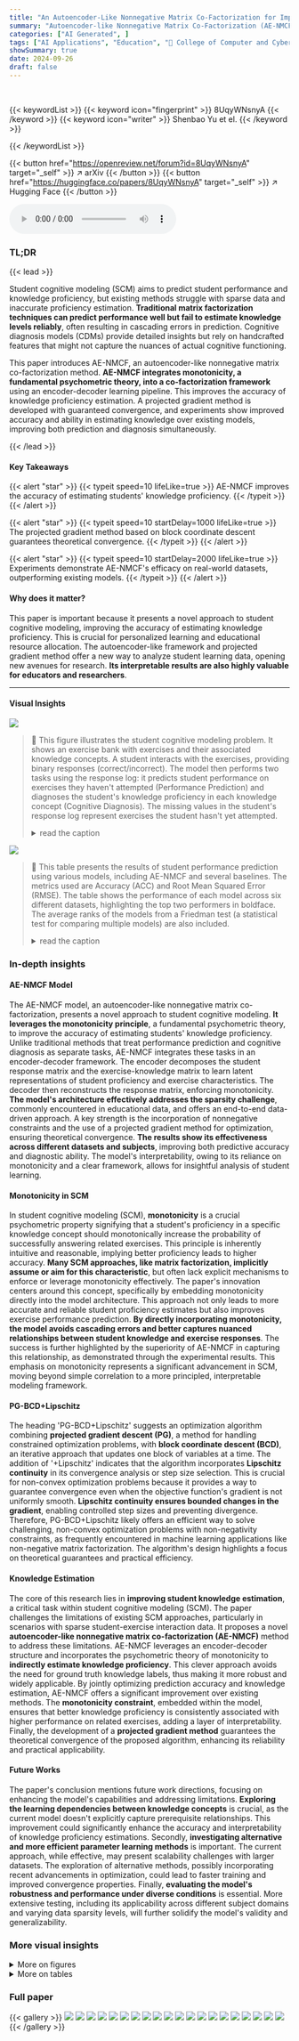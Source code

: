 ```yaml
---
title: "An Autoencoder-Like Nonnegative Matrix Co-Factorization for Improved Student Cognitive Modeling"
summary: "Autoencoder-like Nonnegative Matrix Co-Factorization (AE-NMCF) enhances student cognitive modeling by accurately estimating knowledge proficiency and predicting exercise performance, leveraging monoto..."
categories: ["AI Generated", ]
tags: ["AI Applications", "Education", "🏢 College of Computer and Cyber Security, Fujian Normal University, China",]
showSummary: true
date: 2024-09-26
draft: false
---
```


<br>

{{< keywordList >}}
{{< keyword icon="fingerprint" >}} 8UqyWNsnyA {{< /keyword >}}
{{< keyword icon="writer" >}} Shenbao Yu et el. {{< /keyword >}}
 
{{< /keywordList >}}

{{< button href="https://openreview.net/forum?id=8UqyWNsnyA" target="_self" >}}
↗ arXiv
{{< /button >}}
{{< button href="https://huggingface.co/papers/8UqyWNsnyA" target="_self" >}}
↗ Hugging Face
{{< /button >}}



<audio controls>
    <source src="https://ai-paper-reviewer.com/8UqyWNsnyA/podcast.wav" type="audio/wav">
    Your browser does not support the audio element.
</audio>


### TL;DR


{{< lead >}}

Student cognitive modeling (SCM) aims to predict student performance and knowledge proficiency, but existing methods struggle with sparse data and inaccurate proficiency estimation.  **Traditional matrix factorization techniques can predict performance well but fail to estimate knowledge levels reliably**, often resulting in cascading errors in prediction.  Cognitive diagnosis models (CDMs) provide detailed insights but rely on handcrafted features that might not capture the nuances of actual cognitive functioning. 

This paper introduces AE-NMCF, an autoencoder-like nonnegative matrix co-factorization method.  **AE-NMCF integrates monotonicity, a fundamental psychometric theory, into a co-factorization framework** using an encoder-decoder learning pipeline.  This improves the accuracy of knowledge proficiency estimation.  A projected gradient method is developed with guaranteed convergence, and experiments show improved accuracy and ability in estimating knowledge over existing models, improving both prediction and diagnosis simultaneously.

{{< /lead >}}


#### Key Takeaways

{{< alert "star" >}}
{{< typeit speed=10 lifeLike=true >}} AE-NMCF improves the accuracy of estimating students' knowledge proficiency. {{< /typeit >}}
{{< /alert >}}

{{< alert "star" >}}
{{< typeit speed=10 startDelay=1000 lifeLike=true >}} The projected gradient method based on block coordinate descent guarantees theoretical convergence. {{< /typeit >}}
{{< /alert >}}

{{< alert "star" >}}
{{< typeit speed=10 startDelay=2000 lifeLike=true >}} Experiments demonstrate AE-NMCF's efficacy on real-world datasets, outperforming existing models. {{< /typeit >}}
{{< /alert >}}

#### Why does it matter?
This paper is important because it presents a novel approach to student cognitive modeling, improving the accuracy of estimating knowledge proficiency.  This is crucial for personalized learning and educational resource allocation. The autoencoder-like framework and projected gradient method offer a new way to analyze student learning data, opening new avenues for research. **Its interpretable results are also highly valuable for educators and researchers**.

------
#### Visual Insights



![](https://ai-paper-reviewer.com/8UqyWNsnyA/figures_1_1.jpg)

> 🔼 This figure illustrates the student cognitive modeling problem.  It shows an exercise bank with exercises and their associated knowledge concepts. A student interacts with the exercises, providing binary responses (correct/incorrect).  The model then performs two tasks using the response log: it predicts student performance on exercises they haven't attempted (Performance Prediction) and diagnoses the student's knowledge proficiency in each knowledge concept (Cognitive Diagnosis).  The missing values in the student's response log represent exercises the student hasn't yet attempted.
> <details>
> <summary>read the caption</summary>
> Figure 1: A schematic illustration of the student cognitive modeling problem. On the left is a set of exercises with the expert-labeled knowledge concepts. The middle is a student's binary-value response log with missing values (e.g., Ex2 is missing) that is input to the modeling, and the top right illustrates the two cognitive tasks, which are the output of the modeling.
> </details>





![](https://ai-paper-reviewer.com/8UqyWNsnyA/tables_7_1.jpg)

> 🔼 This table presents the results of student performance prediction using various models, including AE-NMCF and several baselines.  The metrics used are Accuracy (ACC) and Root Mean Squared Error (RMSE). The table shows the performance of each model across six different datasets, highlighting the top two performers in boldface.  The average ranks of the models from a Friedman test (a statistical test for comparing multiple models) are also included.
> <details>
> <summary>read the caption</summary>
> Table 1: Experimental results on student performance prediction
> </details>





### In-depth insights


#### AE-NMCF Model
The AE-NMCF model, an autoencoder-like nonnegative matrix co-factorization, presents a novel approach to student cognitive modeling.  **It leverages the monotonicity principle**, a fundamental psychometric theory, to improve the accuracy of estimating students' knowledge proficiency. Unlike traditional methods that treat performance prediction and cognitive diagnosis as separate tasks, AE-NMCF integrates these tasks in an encoder-decoder framework. The encoder decomposes the student response matrix and the exercise-knowledge matrix to learn latent representations of student proficiency and exercise characteristics. The decoder then reconstructs the response matrix, enforcing monotonicity.  **The model's architecture effectively addresses the sparsity challenge**, commonly encountered in educational data, and offers an end-to-end data-driven approach. A key strength is the incorporation of nonnegative constraints and the use of a projected gradient method for optimization, ensuring theoretical convergence.  **The results show its effectiveness across different datasets and subjects**, improving both predictive accuracy and diagnostic ability. The model's interpretability, owing to its reliance on monotonicity and a clear framework, allows for insightful analysis of student learning.

#### Monotonicity in SCM
In student cognitive modeling (SCM), **monotonicity** is a crucial psychometric property signifying that a student's proficiency in a specific knowledge concept should monotonically increase the probability of successfully answering related exercises.  This principle is inherently intuitive and reasonable, implying better proficiency leads to higher accuracy.  **Many SCM approaches, like matrix factorization, implicitly assume or aim for this characteristic**, but often lack explicit mechanisms to enforce or leverage monotonicity effectively.  The paper's innovation centers around this concept, specifically by embedding monotonicity directly into the model architecture. This approach not only leads to more accurate and reliable student proficiency estimates but also improves exercise performance prediction. **By directly incorporating monotonicity, the model avoids cascading errors and better captures nuanced relationships between student knowledge and exercise responses**. The success is further highlighted by the superiority of AE-NMCF in capturing this relationship, as demonstrated through the experimental results.  This emphasis on monotonicity represents a significant advancement in SCM, moving beyond simple correlation to a more principled, interpretable modeling framework.

#### PG-BCD+Lipschitz
The heading 'PG-BCD+Lipschitz' suggests an optimization algorithm combining **projected gradient descent (PG)**, a method for handling constrained optimization problems, with **block coordinate descent (BCD)**, an iterative approach that updates one block of variables at a time. The addition of '+Lipschitz' indicates that the algorithm incorporates **Lipschitz continuity** in its convergence analysis or step size selection.  This is crucial for non-convex optimization problems because it provides a way to guarantee convergence even when the objective function's gradient is not uniformly smooth.  **Lipschitz continuity ensures bounded changes in the gradient**, enabling controlled step sizes and preventing divergence. Therefore, PG-BCD+Lipschitz likely offers an efficient way to solve challenging, non-convex optimization problems with non-negativity constraints, as frequently encountered in machine learning applications like non-negative matrix factorization. The algorithm's design highlights a focus on theoretical guarantees and practical efficiency.

#### Knowledge Estimation
The core of this research lies in **improving student knowledge estimation**, a critical task within student cognitive modeling (SCM).  The paper challenges the limitations of existing SCM approaches, particularly in scenarios with sparse student-exercise interaction data.  It proposes a novel **autoencoder-like nonnegative matrix co-factorization (AE-NMCF)** method to address these limitations.  AE-NMCF leverages an encoder-decoder structure and incorporates the psychometric theory of monotonicity to **indirectly estimate knowledge proficiency**. This clever approach avoids the need for ground truth knowledge labels, thus making it more robust and widely applicable. By jointly optimizing prediction accuracy and knowledge estimation, AE-NMCF offers a significant improvement over existing methods. The **monotonicity constraint**, embedded within the model, ensures that better knowledge proficiency is consistently associated with higher performance on related exercises, adding a layer of interpretability.  Finally, the development of a **projected gradient method** guarantees the theoretical convergence of the proposed algorithm, enhancing its reliability and practical applicability.

#### Future Works
The paper's conclusion mentions future work directions, focusing on enhancing the model's capabilities and addressing limitations.  **Exploring the learning dependencies between knowledge concepts** is crucial, as the current model doesn't explicitly capture prerequisite relationships. This improvement could significantly enhance the accuracy and interpretability of knowledge proficiency estimations.  Secondly, **investigating alternative and more efficient parameter learning methods** is important. The current approach, while effective, may present scalability challenges with larger datasets.  The exploration of alternative methods, possibly incorporating recent advancements in optimization, could lead to faster training and improved convergence properties. Finally, **evaluating the model's robustness and performance under diverse conditions** is essential.  More extensive testing, including its applicability across different subject domains and varying data sparsity levels, will further solidify the model's validity and generalizability.


### More visual insights

<details>
<summary>More on figures
</summary>


![](https://ai-paper-reviewer.com/8UqyWNsnyA/figures_3_1.jpg)

> 🔼 This figure illustrates the AE-NMCF model's architecture. It shows the inputs (scoring matrix X and Q-matrix Q), the encoder process (decomposing X and B into U, E, and V matrices), the decoder process (combining A, B, and M to reconstruct X), and the outputs (reconstructed scoring matrix X). The figure highlights the nonnegative and sparse constraints in the model.  The encoder learns latent features representing student proficiency and exercise characteristics. The decoder uses these features to predict student performance. The overall process is designed to be end-to-end and address the issue of missing data and monotonicity in student response.
> <details>
> <summary>read the caption</summary>
> Figure 2: The end-to-end pipeline of AE-NMCF. We start from the scoring matrix (X), which is also the ending module. The question marks ('?') in X denote the absent responses that the students have never visited the exercises before. Here, we use the cell shadings to highlight the nonnegative constraints on the matrix blocks, wherein the dotted lines impose the sparse constraints. In addition, the solid and chain-dotted lines denote the decomposing and composing processes, respectively.
> </details>



![](https://ai-paper-reviewer.com/8UqyWNsnyA/figures_8_1.jpg)

> 🔼 This figure compares the performance of different models in estimating students' knowledge proficiency using the KRC metric.  Higher KRC values indicate better performance.  The models compared include AE-NMCF, SNMCF, DINA, DIRT, DeepCDF, and QRCDM.  The figure shows the average KRC scores across multiple datasets for each model, allowing for a comparison of their relative diagnostic abilities.
> <details>
> <summary>read the caption</summary>
> Figure 3: Students' knowledge proficiency estimations.
> </details>



![](https://ai-paper-reviewer.com/8UqyWNsnyA/figures_8_2.jpg)

> 🔼 This figure visualizes the performance of different models in balancing prediction accuracy (ACC) and knowledge proficiency estimation ability (rc).  Each model is represented by a bubble, with the x-coordinate representing ACC, the y-coordinate representing rc, and the bubble size reflecting the harmonic mean of ACC and rc.  Larger bubbles indicate better balance between prediction accuracy and estimation ability. The figure helps compare the overall performance of different models across these two key aspects of student cognitive modeling.
> <details>
> <summary>read the caption</summary>
> Figure 4: Model comparison in balancing the two learning tasks via bubble visualizations. The x(y)-axis denotes the prediction (estimation) performance in terms of ACC (rc), and the bubble size measures the harmonic mean of ACC and rc. The dash lines locate the models' average performance.
> </details>



![](https://ai-paper-reviewer.com/8UqyWNsnyA/figures_13_1.jpg)

> 🔼 This figure illustrates the end-to-end pipeline of the proposed AE-NMCF model for student cognitive modeling. It shows how the model processes the input data (student responses and exercise-knowledge associations) through an encoder and decoder to estimate student knowledge proficiency and predict their performance on unseen exercises.  The encoder decomposes the input matrices into lower-dimensional latent matrices, which capture the underlying relationships between students, exercises, and knowledge concepts. The decoder then reconstructs the original scoring matrix, enforcing monotonicity to ensure that a student's proficiency level is reflected in their performance.  Non-negative constraints are also highlighted, demonstrating how the model handles the sparsity in student responses.
> <details>
> <summary>read the caption</summary>
> Figure 2: The end-to-end pipeline of AE-NMCF. We start from the scoring matrix (X), which is also the ending module. The question marks ('?') in X denote the absent responses that the students have never visited the exercises before. Here, we use the cell shadings to highlight the nonnegative constraints on the matrix blocks, wherein the dotted lines impose the sparse constraints. In addition, the solid and chain-dotted lines denote the decomposing and composing processes, respectively.
> </details>



![](https://ai-paper-reviewer.com/8UqyWNsnyA/figures_19_1.jpg)

> 🔼 This figure illustrates the AE-NMCF model's pipeline, which consists of an encoder and a decoder.  The encoder takes the student's response matrix (X) and Q-matrix (Q), which describes the relationship between exercises and knowledge concepts, as input and decomposes them into latent matrices (U, E, V). These latent matrices capture students' proficiency in knowledge concepts and the characteristics of exercises. The encoder then combines these factors to produce a student-knowledge proficiency matrix (A). The decoder takes A, exercise difficulty vector (M), and the Q-matrix as input. It then reconstructs the original response matrix (X). The process includes nonnegative and sparse constraints, ensuring monotonicity and handling missing values in the original data.
> <details>
> <summary>read the caption</summary>
> Figure 2: The end-to-end pipeline of AE-NMCF. We start from the scoring matrix (X), which is also the ending module. The question marks ('?') in X denote the absent responses that the students have never visited the exercises before. Here, we use the cell shadings to highlight the nonnegative constraints on the matrix blocks, wherein the dotted lines impose the sparse constraints. In addition, the solid and chain-dotted lines denote the decomposing and composing processes, respectively.
> </details>



![](https://ai-paper-reviewer.com/8UqyWNsnyA/figures_19_2.jpg)

> 🔼 This figure compares the cognitive diagnostic results of four students obtained from AE-NMCF and SNMCF models on the FrcSub dataset.  Each heatmap shows the estimated knowledge proficiency of each student for each of the knowledge concepts. The color intensity represents the proficiency level, with darker colors indicating higher proficiency. The corresponding scoring matrix is provided in Table V.  The comparison highlights the differences in diagnostic accuracy between the two models, particularly for students with inconsistent performance across exercises, illustrating the ability of AE-NMCF to provide more reliable and interpretable results.
> <details>
> <summary>read the caption</summary>
> Figure III: Case students’ cognitive diagnostic results (AE-NMCF vs. SNMCF) on FrcSub.
> </details>



![](https://ai-paper-reviewer.com/8UqyWNsnyA/figures_20_1.jpg)

> 🔼 This figure shows a comparison of the diagnostic results for three students (St50, St33, and St42) obtained using both AE-NMCF and SNMCF models on the Quanlang-s dataset.  Each radar chart represents a student, with each axis representing a knowledge concept (Kc). The distance from the center to the edge of each radar chart corresponds to the student's knowledge proficiency level for that specific concept. The different colors represent different models: AE-NMCF and SNMCF. This visualization helps to compare the diagnostic capabilities of the two models for individual students and across different knowledge concepts, highlighting areas where one model might perform better than the other.
> <details>
> <summary>read the caption</summary>
> Figure IV: Diagnosis results of three case students between AE-NMCF and SNMCF on Quanlang-s.
> </details>



![](https://ai-paper-reviewer.com/8UqyWNsnyA/figures_20_2.jpg)

> 🔼 This figure illustrates the end-to-end pipeline of the AE-NMCF model.  It shows how the model takes student response data (X), exercise-knowledge associations (Q), and pre-trained latent matrices as input. The encoder processes this data to generate low-dimensional matrices representing student proficiency (U), exercise characteristics (E), and knowledge requirements (V), resulting in a student-knowledge proficiency matrix (A). This matrix, along with exercise difficulty (M), is fed into the decoder to reconstruct the original scoring matrix (X), ensuring the monotonicity constraint.  The figure highlights nonnegative constraints and the sparse nature of the data through visual cues.
> <details>
> <summary>read the caption</summary>
> Figure 2: The end-to-end pipeline of AE-NMCF. We start from the scoring matrix (X), which is also the ending module. The question marks ('?') in X denote the absent responses that the students have never visited the exercises before. Here, we use the cell shadings to highlight the nonnegative constraints on the matrix blocks, wherein the dotted lines impose the sparse constraints. In addition, the solid and chain-dotted lines denote the decomposing and composing processes, respectively.
> </details>



![](https://ai-paper-reviewer.com/8UqyWNsnyA/figures_21_1.jpg)

> 🔼 This figure visualizes the diagnostic results for a single student on the Quanlang-s dataset using the AE-NMCF model.  The top bar chart displays the student's estimated knowledge proficiency levels for each of the 14 knowledge concepts. Below, a dot plot shows the student's responses to exercises related to each concept; green dots represent correct answers, red dots represent incorrect answers, and hollow circles indicate unanswered exercises.  The figure provides an easily interpretable view of a student's knowledge strengths and weaknesses, highlighting areas where the student performed well and areas needing improvement.
> <details>
> <summary>read the caption</summary>
> Figure 6: Diagnosis visualization of a case student on Quanlang-s via AE-NMCF. The bottom left shows her responses to related exercises. The circles with green (red) colors represent right (wrong) responses, and the hollow circles denote the absent responses.
> </details>



![](https://ai-paper-reviewer.com/8UqyWNsnyA/figures_21_2.jpg)

> 🔼 This figure illustrates the AE-NMCF model's architecture, which consists of an encoder and a decoder.  The encoder takes the student-exercise response matrix (X) and the Q-matrix (exercise-knowledge concept relationship) as input.  It decomposes these into lower-dimensional matrices representing student proficiency (U), exercise characteristics (E), and knowledge concept requirements (V).  These latent factors are then used by the decoder to reconstruct the original response matrix (X), incorporating exercise difficulty (M) and enforcing monotonicity through a linear accumulation of required knowledge concepts.  Missing entries in X are predicted by the decoder.
> <details>
> <summary>read the caption</summary>
> Figure 2: The end-to-end pipeline of AE-NMCF. We start from the scoring matrix (X), which is also the ending module. The question marks ('?') in X denote the absent responses that the students have never visited the exercises before. Here, we use the cell shadings to highlight the nonnegative constraints on the matrix blocks, wherein the dotted lines impose the sparse constraints. In addition, the solid and chain-dotted lines denote the decomposing and composing processes, respectively.
> </details>



![](https://ai-paper-reviewer.com/8UqyWNsnyA/figures_22_1.jpg)

> 🔼 This figure illustrates the AE-NMCF model's architecture, highlighting its encoder and decoder components. The encoder processes the student's response matrix and the exercise-knowledge association matrix to generate latent matrices representing student proficiency, exercise characteristics, and knowledge requirements.  The decoder then uses these latent matrices and an exercise difficulty vector to reconstruct the original response matrix, ensuring monotonicity between student knowledge proficiency and performance.
> <details>
> <summary>read the caption</summary>
> Figure 2: The end-to-end pipeline of AE-NMCF. We start from the scoring matrix (X), which is also the ending module. The question marks ('?') in X denote the absent responses that the students have never visited the exercises before. Here, we use the cell shadings to highlight the nonnegative constraints on the matrix blocks, wherein the dotted lines impose the sparse constraints. In addition, the solid and chain-dotted lines denote the decomposing and composing processes, respectively.
> </details>



![](https://ai-paper-reviewer.com/8UqyWNsnyA/figures_22_2.jpg)

> 🔼 The figure shows the sensitivity analysis of parameter T (number of latent factors) on different datasets. For each dataset, the ACC (accuracy) and rc (knowledge-response consistency coefficient) are plotted against different values of T. The results suggest that there is an optimal value of T for each dataset, where increasing T beyond this optimal value leads to a decrease in both ACC and rc.
> <details>
> <summary>read the caption</summary>
> Figure VIII: Sensitivity analysis of parameter T on the data sets.
> </details>



</details>




<details>
<summary>More on tables
</summary>


![](https://ai-paper-reviewer.com/8UqyWNsnyA/tables_9_1.jpg)
> 🔼 This table presents the results of the student performance prediction on six datasets using various methods.  The metrics used are Accuracy (ACC) and Root Mean Squared Error (RMSE).  The table highlights the top two performing methods for each metric and dataset, indicating the effectiveness of different approaches in predicting student performance on exercises.
> <details>
> <summary>read the caption</summary>
> Table 1: Experimental results on student performance prediction
> </details>

![](https://ai-paper-reviewer.com/8UqyWNsnyA/tables_14_1.jpg)
> 🔼 This table compares the performance of different models in predicting student performance on exercises. The metrics used are accuracy (ACC) and root mean squared error (RMSE). The table shows the results for multiple datasets with different characteristics, allowing for a comprehensive comparison of the models' performance. The best performing model for each metric and dataset is highlighted in boldface.
> <details>
> <summary>read the caption</summary>
> Table 1: Experimental results on student performance prediction
> </details>

![](https://ai-paper-reviewer.com/8UqyWNsnyA/tables_16_1.jpg)
> 🔼 This table presents the performance of AE-NMCF and other baseline models in terms of prediction accuracy. The metrics used are Accuracy (ACC) and Root Mean Squared Error (RMSE).  The results are shown for multiple datasets representing different subject matters and sparsity levels. The best performances are highlighted in bold, top 2 are shaded and average rank from Friedman test are given.
> <details>
> <summary>read the caption</summary>
> Table 1: Experimental results on student performance prediction
> </details>

![](https://ai-paper-reviewer.com/8UqyWNsnyA/tables_18_1.jpg)
> 🔼 This table presents the results of student performance prediction using various methods, including AE-NMCF, NMF, MCF, GNMF, NMMF, SNMCF, DINA, DIRT, DeepCDF, and QRCDM.  The evaluation metrics are ACC (accuracy) and RMSE (root mean squared error).  The table shows the performance of each model on six different datasets, highlighting the best performing models for each dataset and metric. The average rank of each model across all datasets, as determined by the Friedman test, is also provided.
> <details>
> <summary>read the caption</summary>
> Table 1: Experimental results on student performance prediction
> </details>

![](https://ai-paper-reviewer.com/8UqyWNsnyA/tables_18_2.jpg)
> 🔼 This table presents the results of the student performance prediction task.  It compares the performance of AE-NMCF against several baseline methods (NMF, MCF, GNMF, NMMF, SNMCF, DINA, DIRT, DeepCDF, and QRCDM) across six different datasets (FrcSub, Junyi-s, Quanlang-s, SLP-Bio-s, SLP-His-s, and SLP-Eng). The metrics used for comparison are Accuracy (ACC) and Root Mean Squared Error (RMSE). The table also includes the average rank of each model based on the Friedman test, which helps to compare their overall performance across multiple datasets.
> <details>
> <summary>read the caption</summary>
> Table 1: Experimental results on student performance prediction
> </details>

![](https://ai-paper-reviewer.com/8UqyWNsnyA/tables_19_1.jpg)
> 🔼 This table presents the results of the student performance prediction using various models, including AE-NMCF (the proposed model) and several baselines. The prediction performance is measured using ACC (Accuracy) and RMSE (Root Mean Squared Error). The best performances are highlighted in boldface, and the top two results are shaded.  The table also provides the average ranks of all models, obtained using the Friedman test, across different datasets. This allows for a comparison of model performance across multiple datasets and metrics.
> <details>
> <summary>read the caption</summary>
> Table 1: Experimental results on student performance prediction
> </details>

![](https://ai-paper-reviewer.com/8UqyWNsnyA/tables_22_1.jpg)
> 🔼 This table presents the results of student performance prediction using various models, including AE-NMCF.  The models are evaluated on six different datasets across various subjects with varying degrees of sparsity in the data.  The metrics used for evaluation are Accuracy (ACC) and Root Mean Squared Error (RMSE). The table highlights the top two performing models on each dataset for each metric, indicating AE-NMCF's strong performance in comparison to other state-of-the-art models.
> <details>
> <summary>read the caption</summary>
> Table 1: Experimental results on student performance prediction
> </details>

</details>




### Full paper

{{< gallery >}}
<img src="https://ai-paper-reviewer.com/8UqyWNsnyA/1.png" class="grid-w50 md:grid-w33 xl:grid-w25" />
<img src="https://ai-paper-reviewer.com/8UqyWNsnyA/2.png" class="grid-w50 md:grid-w33 xl:grid-w25" />
<img src="https://ai-paper-reviewer.com/8UqyWNsnyA/3.png" class="grid-w50 md:grid-w33 xl:grid-w25" />
<img src="https://ai-paper-reviewer.com/8UqyWNsnyA/4.png" class="grid-w50 md:grid-w33 xl:grid-w25" />
<img src="https://ai-paper-reviewer.com/8UqyWNsnyA/5.png" class="grid-w50 md:grid-w33 xl:grid-w25" />
<img src="https://ai-paper-reviewer.com/8UqyWNsnyA/6.png" class="grid-w50 md:grid-w33 xl:grid-w25" />
<img src="https://ai-paper-reviewer.com/8UqyWNsnyA/7.png" class="grid-w50 md:grid-w33 xl:grid-w25" />
<img src="https://ai-paper-reviewer.com/8UqyWNsnyA/8.png" class="grid-w50 md:grid-w33 xl:grid-w25" />
<img src="https://ai-paper-reviewer.com/8UqyWNsnyA/9.png" class="grid-w50 md:grid-w33 xl:grid-w25" />
<img src="https://ai-paper-reviewer.com/8UqyWNsnyA/10.png" class="grid-w50 md:grid-w33 xl:grid-w25" />
<img src="https://ai-paper-reviewer.com/8UqyWNsnyA/11.png" class="grid-w50 md:grid-w33 xl:grid-w25" />
<img src="https://ai-paper-reviewer.com/8UqyWNsnyA/12.png" class="grid-w50 md:grid-w33 xl:grid-w25" />
<img src="https://ai-paper-reviewer.com/8UqyWNsnyA/13.png" class="grid-w50 md:grid-w33 xl:grid-w25" />
<img src="https://ai-paper-reviewer.com/8UqyWNsnyA/14.png" class="grid-w50 md:grid-w33 xl:grid-w25" />
<img src="https://ai-paper-reviewer.com/8UqyWNsnyA/15.png" class="grid-w50 md:grid-w33 xl:grid-w25" />
<img src="https://ai-paper-reviewer.com/8UqyWNsnyA/16.png" class="grid-w50 md:grid-w33 xl:grid-w25" />
<img src="https://ai-paper-reviewer.com/8UqyWNsnyA/17.png" class="grid-w50 md:grid-w33 xl:grid-w25" />
<img src="https://ai-paper-reviewer.com/8UqyWNsnyA/18.png" class="grid-w50 md:grid-w33 xl:grid-w25" />
<img src="https://ai-paper-reviewer.com/8UqyWNsnyA/19.png" class="grid-w50 md:grid-w33 xl:grid-w25" />
<img src="https://ai-paper-reviewer.com/8UqyWNsnyA/20.png" class="grid-w50 md:grid-w33 xl:grid-w25" />
{{< /gallery >}}